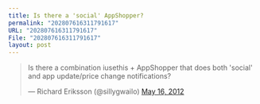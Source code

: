 ```yaml
---
title: Is there a 'social' AppShopper?
permalink: "202807616311791617"
URL: "202807616311791617"
File: "202807616311791617"
layout: post
---
```


<blockquote class="twitter-tweet"><p>Is there a combination iusethis + AppShopper that does both 'social' and app update/price change notifications?</p>&mdash; Richard Eriksson (@sillygwailo) <a href="https://twitter.com/sillygwailo/status/202807616311791617" data-datetime="2012-05-16T17:07:58+00:00">May 16, 2012</a></blockquote>
<script src="//platform.twitter.com/widgets.js" charset="utf-8"></script>